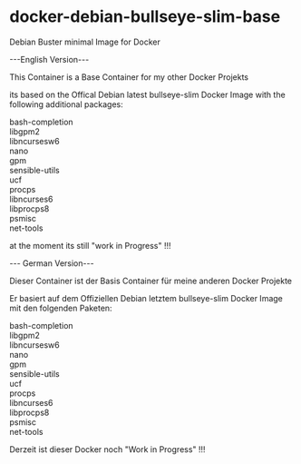 # docker-debian-bullseye-slim-base
Debian Buster minimal Image for Docker 

---English Version---

This Container is a Base Container for my other Docker Projekts

its based on the Offical Debian latest bullseye-slim Docker Image with the following additional packages:

bash-completion<br>
libgpm2<br>
libncursesw6<br>
nano<br>
gpm<br>
sensible-utils<br>
ucf<br>
procps<br>
libncurses6<br>
libprocps8<br>
psmisc<br>
net-tools

at the moment its still "work in Progress" !!!


--- German Version---

Dieser Container ist der Basis Container für meine anderen Docker Projekte

Er basiert auf dem Offiziellen Debian letztem bullseye-slim Docker Image mit den folgenden Paketen:

bash-completion<br>
libgpm2<br>
libncursesw6<br>
nano<br>
gpm<br>
sensible-utils<br>
ucf<br>
procps<br>
libncurses6<br>
libprocps8<br>
psmisc<br>
net-tools

Derzeit ist dieser Docker noch "Work in Progress" !!!
